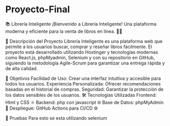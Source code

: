 # Proyecto-Final
📚 Librería Inteligente
¡Bienvenido a Librería Inteligente! Una plataforma moderna y eficiente para la venta de libros en línea. 🛒📖

🚀 Descripción del Proyecto
Librería Inteligente es una plataforma web que permite a los usuarios buscar, comprar y reseñar libros fácilmente. El proyecto está desarrollado utilizando Hostinger y tecnologías modernas como React.js, phpMyadmin, Selenium y con su repositorio en GitHub, siguiendo la metodología Agile-Scrum para garantizar una entrega rápida y de alta calidad.

🎯 Objetivos
Facilidad de Uso: Crear una interfaz intuitiva y accesible para todos los usuarios.
Experiencia Personalizada: Ofrecer recomendaciones basadas en el historial de compras.
Seguridad: Garantizar la protección de los datos sensibles de los usuarios.
🛠️ Tecnologías Utilizadas
Frontend: Html y CSS ⚛️
Backend: php con javascript 🌐
Base de Datos: phpMyAdmin 🍃
Despliegue: GitHub Actions para CI/CD ⚙️

🧪 Pruebas
Para esto se esta utilizando selenium
